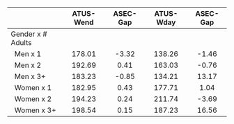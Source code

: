 
|                      |    ATUS-Wend |     ASEC-Gap |    ATUS-Wday |     ASEC-Gap |
| -------------------- | :----------: | :----------: | :----------: | :----------: |
| Gender x # Adults    |              |              |              |              |
| &nbsp;&nbsp;Men x 1  |       178.01 |        -3.32 |       138.26 |        -1.46 |
| &nbsp;&nbsp;Men x 2  |       192.69 |         0.41 |       163.03 |        -0.76 |
| &nbsp;&nbsp;Men x 3+ |       183.23 |        -0.85 |       134.21 |        13.17 |
| &nbsp;&nbsp;Women x 1 |       182.95 |         0.43 |       177.71 |         1.04 |
| &nbsp;&nbsp;Women x 2 |       194.23 |         0.24 |       211.74 |        -3.69 |
| &nbsp;&nbsp;Women x 3+ |       198.54 |         0.15 |       187.23 |        16.56 |

